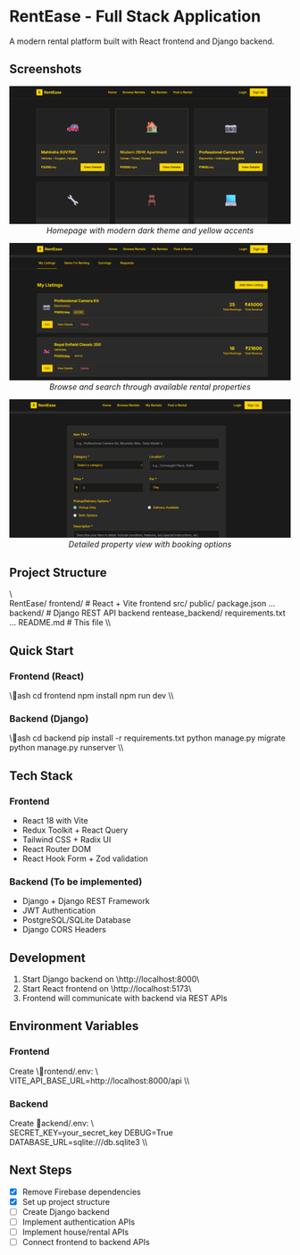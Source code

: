 ﻿# RentEase - Full Stack Application

A modern rental platform built with React frontend and Django backend.

## Screenshots

<div align="center">

![RentEase Homepage](frontend/public/sample-1.png)
*Homepage with modern dark theme and yellow accents*

![Browse Rentals](frontend/public/sample-2.png) 
*Browse and search through available rental properties*

![Property Details](frontend/public/sample-3.png)
*Detailed property view with booking options*

</div>

## Project Structure

\\\
RentEase/
 frontend/          # React + Vite frontend
    src/
    public/
    package.json
    ...
 backend/           # Django REST API backend
    rentease_backend/
    requirements.txt
    ...
 README.md         # This file
\\\

## Quick Start

### Frontend (React)
\\\ash
cd frontend
npm install
npm run dev
\\\

### Backend (Django)
\\\ash
cd backend
pip install -r requirements.txt
python manage.py migrate
python manage.py runserver
\\\

## Tech Stack

### Frontend
- React 18 with Vite
- Redux Toolkit + React Query
- Tailwind CSS + Radix UI
- React Router DOM
- React Hook Form + Zod validation

### Backend (To be implemented)
- Django + Django REST Framework
- JWT Authentication
- PostgreSQL/SQLite Database
- Django CORS Headers

## Development

1. Start Django backend on \http://localhost:8000\
2. Start React frontend on \http://localhost:5173\
3. Frontend will communicate with backend via REST APIs

## Environment Variables

### Frontend
Create \rontend/.env\:
\\\
VITE_API_BASE_URL=http://localhost:8000/api
\\\

### Backend
Create \ackend/.env\:
\\\
SECRET_KEY=your_secret_key
DEBUG=True
DATABASE_URL=sqlite:///db.sqlite3
\\\

## Next Steps

- [x] Remove Firebase dependencies
- [x] Set up project structure
- [ ] Create Django backend
- [ ] Implement authentication APIs
- [ ] Implement house/rental APIs
- [ ] Connect frontend to backend APIs
